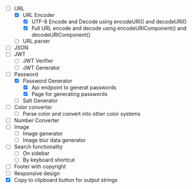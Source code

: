 - [ ] URL
  - [x] URL Encoder
    - [x] UTF-8 Encode and Decode using encodeURI() and decodeURI()
    - [x] Full URL encode and decode using encodeURIComponent() and decodeURIComponent()
  - [ ] URL parser
- [ ] JSON
- [ ] JWT
  - [ ] JWT Verifier
  - [ ] JWT Generator
- [ ] Password
  - [x] Password Generator
    - [x] Api endpoint to generat passwords
    - [x] Page for generating passwords
  - [ ] Salt Generator
- [ ] Color converter
  - [ ] Parse color and convert into other color systems
- [ ] Number Converter
- [ ] Image
  - [ ] Image generator
  - [ ] Image blur data generator
- [ ] Search functionality
  - [ ] On sidebar
  - [ ] By keyboard shortcut
- [ ] Footer with copyright
- [ ] Responsive design
- [x] Copy to clipboard button for output strings
